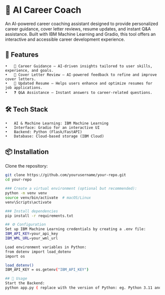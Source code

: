 # 🤖 AI Career Coach

An AI-powered career coaching assistant designed to provide personalized career guidance, cover letter reviews, resume updates, and instant Q&A assistance. Built with IBM Machine Learning and Gradio, this tool offers an interactive and accessible career development experience.

## 🚀 Features
	•	📌 Career Guidance – AI-driven insights tailored to user skills, experience, and goals.
	•	📄 Cover Letter Review – AI-powered feedback to refine and improve cover letters.
	•	📝 Updated Resume – Helps users enhance and optimize resumes for job applications.
	•	❓ Q&A Assistance – Instant answers to career-related questions.

## 🛠️ Tech Stack
	•	AI & Machine Learning: IBM Machine Learning
	•	Interface: Gradio for an interactive UI
	•	Backend: Python (Flask/FastAPI)
	•	Database: Cloud-based storage (IBM Cloud)

## 📦 Installation  
Clone the repository:  
```sh
git clone https://github.com/yourusername/your-repo.git
cd your-repo

### Create a virtual environment (optional but recommended):
python -m venv venv
source venv/bin/activate  # macOS/Linux
venv\Scripts\activate

### Install dependencies
pip install -r requirements.txt

## ⚙️ Configuration
Set up IBM Machine Learning credentials by creating a .env file:
IBM_API_KEY=your_api_key
IBM_WML_URL=your_wml_url

Load environment variables in Python:
from dotenv import load_dotenv
import os

load_dotenv()
IBM_API_KEY = os.getenv("IBM_API_KEY")

## 🚀 Usage
Start the Backend:
python app.py ( replace with the version of Python: eg. Python 3.11 and the name of the app eg. qna.py)


